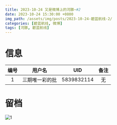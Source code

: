 ```yaml
---
title: 2023-10-24 又是微博上的河豚~#2
date: 2023-10-24 15:30:00 +0800
img_path: /assets/img/posts/2023-10-24-碧蓝航线-2/
categories: [碧蓝航线, 微博]
tags: [河豚, 碧蓝航线]
---
```


# 信息

| 编号 |     用户名     |    UID     | 备注 |
| :--: | :------------: | :--------: | :--: |
|  1   | 三期唯一彩的批 | 5839832114 |  无  |

# 留档

![1](1.jpg)